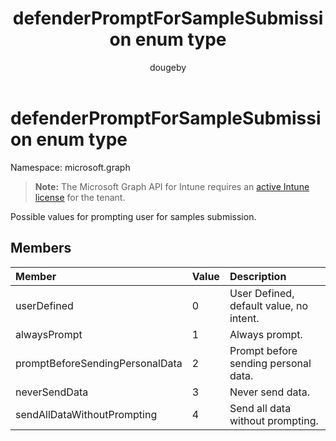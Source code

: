 ﻿---
title: "defenderPromptForSampleSubmission enum type"
description: "Possible values for prompting user for samples submission."
author: "dougeby"
localization_priority: Normal
ms.prod: "intune"
doc_type: enumPageType
---

# defenderPromptForSampleSubmission enum type

Namespace: microsoft.graph

> **Note:** The Microsoft Graph API for Intune requires an [active Intune license](https://go.microsoft.com/fwlink/?linkid=839381) for the tenant.

Possible values for prompting user for samples submission.

## Members

| Member                          | Value | Description                             |
| :------------------------------ | :---- | :-------------------------------------- |
| userDefined                     | 0     | User Defined, default value, no intent. |
| alwaysPrompt                    | 1     | Always prompt.                          |
| promptBeforeSendingPersonalData | 2     | Prompt before sending personal data.    |
| neverSendData                   | 3     | Never send data.                        |
| sendAllDataWithoutPrompting     | 4     | Send all data without prompting.        |
